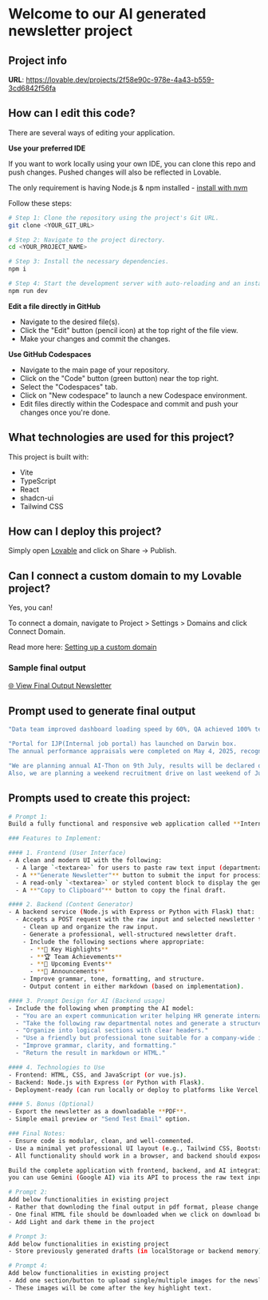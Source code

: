 # Welcome to our AI generated newsletter project

## Project info

**URL**: https://lovable.dev/projects/2f58e90c-978e-4a43-b559-3cd6842f56fa

## How can I edit this code?

There are several ways of editing your application.

**Use your preferred IDE**

If you want to work locally using your own IDE, you can clone this repo and push changes. Pushed changes will also be reflected in Lovable.

The only requirement is having Node.js & npm installed - [install with nvm](https://github.com/nvm-sh/nvm#installing-and-updating)

Follow these steps:

```sh
# Step 1: Clone the repository using the project's Git URL.
git clone <YOUR_GIT_URL>

# Step 2: Navigate to the project directory.
cd <YOUR_PROJECT_NAME>

# Step 3: Install the necessary dependencies.
npm i

# Step 4: Start the development server with auto-reloading and an instant preview.
npm run dev
```

**Edit a file directly in GitHub**

- Navigate to the desired file(s).
- Click the "Edit" button (pencil icon) at the top right of the file view.
- Make your changes and commit the changes.

**Use GitHub Codespaces**

- Navigate to the main page of your repository.
- Click on the "Code" button (green button) near the top right.
- Select the "Codespaces" tab.
- Click on "New codespace" to launch a new Codespace environment.
- Edit files directly within the Codespace and commit and push your changes once you're done.

## What technologies are used for this project?

This project is built with:

- Vite
- TypeScript
- React
- shadcn-ui
- Tailwind CSS

## How can I deploy this project?

Simply open [Lovable](https://lovable.dev/projects/2f58e90c-978e-4a43-b559-3cd6842f56fa) and click on Share -> Publish.

## Can I connect a custom domain to my Lovable project?

Yes, you can!

To connect a domain, navigate to Project > Settings > Domains and click Connect Domain.

Read more here: [Setting up a custom domain](https://docs.lovable.dev/tips-tricks/custom-domain#step-by-step-guide)

### Sample final output
[🌐 View Final Output Newsletter](Sample-Final-Output.html)

## Prompt used to generate final output
```sh
"Data team improved dashboard loading speed by 60%, QA achieved 100% test coverage on core modules, BizOps automated monthly reporting"

"Portal for IJP(Internal job portal) has launched on Darwin box.
The annual performance appraisals were completed on May 4, 2025, recognizing the dedication and growth shown by all team members."

"We are planning annual AI-Thon on 9th July, results will be declared on 15th July
Also, we are planning a weekend recruitment drive on last weekend of July."
```

## Prompts used to create this project:
```sh
# Prompt 1:
Build a fully functional and responsive web application called **Internal Newsletter Content Generator**. This tool will help HR or DevOps teams generate polished monthly or quarterly internal newsletters from raw departmental updates.

### Features to Implement:

#### 1. Frontend (User Interface)
- A clean and modern UI with the following:
  - A large `<textarea>` for users to paste raw text input (departmental updates, announcements, achievements).
  - A **"Generate Newsletter"** button to submit the input for processing.
  - A read-only `<textarea>` or styled content block to display the generated newsletter.
  - A **"Copy to Clipboard"** button to copy the final draft.

#### 2. Backend (Content Generator)
- A backend service (Node.js with Express or Python with Flask) that:
  - Accepts a POST request with the raw input and selected newsletter type.
    - Clean up and organize the raw input.
    - Generate a professional, well-structured newsletter draft.
    - Include the following sections where appropriate:
      - **📌 Key Highlights**
      - **🏆 Team Achievements**
      - **📅 Upcoming Events**
      - **📣 Announcements**
    - Improve grammar, tone, formatting, and structure.
    - Output content in either markdown (based on implementation).

#### 3. Prompt Design for AI (Backend usage)
- Include the following when prompting the AI model:
  - "You are an expert communication writer helping HR generate internal newsletters."
  - "Take the following raw departmental notes and generate a structured, engaging newsletter."
  - "Organize into logical sections with clear headers."
  - "Use a friendly but professional tone suitable for a company-wide internal audience."
  - "Improve grammar, clarity, and formatting."
  - "Return the result in markdown or HTML."

#### 4. Technologies to Use
- Frontend: HTML, CSS, and JavaScript (or vue.js).
- Backend: Node.js with Express (or Python with Flask).
- Deployment-ready (can run locally or deploy to platforms like Vercel, Netlify, Heroku, or Render).

#### 5. Bonus (Optional)
- Export the newsletter as a downloadable **PDF**.
- Simple email preview or "Send Test Email" option.

### Final Notes:
- Ensure code is modular, clean, and well-commented.
- Use a minimal yet professional UI layout (e.g., Tailwind CSS, Bootstrap, or custom CSS).
- All functionality should work in a browser, and backend should expose clear API endpoints.

Build the complete application with frontend, backend, and AI integration.
you can use Gemini (Google AI) via its API to process the raw text input and generate a structured, grammatically correct internal newsletter draft. The AI should organize content under headings like "Highlights", "Achievements", "Announcements", and "Upcoming Events", and return a professional, readable newsletter using a friendly tone.

# Prompt 2: 
Add below functionalities in existing project 
- Rather that downloding the final output in pdf format, please change it into HTML format
- One final HTML file should be downloaded when we click on download button
- Add Light and dark theme in the project

# Prompt 3: 
Add below functionalities in existing project 
- Store previously generated drafts (in localStorage or backend memory).

# Prompt 4:
Add below functionalities in existing project 
- Add one section/button to upload single/multiple images for the newsletter.
- These images will be come after the key highlight text.
```